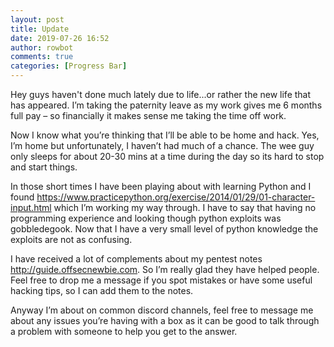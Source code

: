 ```yaml
---
layout: post
title: Update
date: 2019-07-26 16:52
author: rowbot
comments: true
categories: [Progress Bar]
---
```

<!-- wp:paragraph -->
<p>Hey guys haven't done much lately due to
life...or rather the new life that has appeared. I’m taking the paternity leave
as my work gives me 6 months full pay – so financially it makes sense me taking
the time off work. </p>
<!-- /wp:paragraph -->

<!-- wp:paragraph -->
<p>Now I know what you’re thinking that I’ll be
able to be home and hack. Yes, I’m home but unfortunately, I haven’t had much
of a chance. The wee guy only sleeps for about 20-30 mins at a time during the
day so its hard to stop and start things.</p>
<!-- /wp:paragraph -->

<!-- wp:paragraph -->
<p>In those short times I have been playing about
with learning Python and I found <a href="https://www.practicepython.org/exercise/2014/01/29/01-character-input.html">https://www.practicepython.org/exercise/2014/01/29/01-character-input.html</a>
which I’m working my way through. I have to say that having no programming
experience and looking though python exploits was gobbledegook. Now that I have
a very small level of python knowledge the exploits are not as confusing. </p>
<!-- /wp:paragraph -->

<!-- wp:paragraph -->
<p>I have received a lot of
complements about my pentest notes <a href="http://guide.offsecnewbie.com">http://guide.offsecnewbie.com</a>.
So I’m really glad they have helped people. Feel free to drop me a message if
you spot mistakes or have some useful hacking tips, so I can add them to the notes.</p>
<!-- /wp:paragraph -->

<!-- wp:paragraph -->
<p>Anyway I’m about on common
discord channels, feel free to message me about any issues you’re having with a
box as it can be good to talk through a problem with someone to help you get to
the answer.</p>
<!-- /wp:paragraph -->

